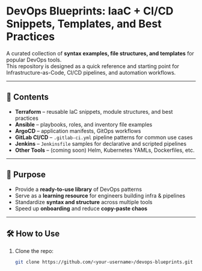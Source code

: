 


# DevOps Blueprints: IaaC + CI/CD Snippets, Templates, and Best Practices

A curated collection of **syntax examples, file structures, and templates** for popular DevOps tools.  
This repository is designed as a quick reference and starting point for Infrastructure-as-Code, CI/CD pipelines, and automation workflows.

---

## 📂 Contents

- **Terraform** – reusable IaC snippets, module structures, and best practices  
- **Ansible** – playbooks, roles, and inventory file examples  
- **ArgoCD** – application manifests, GitOps workflows  
- **GitLab CI/CD** – `.gitlab-ci.yml` pipeline patterns for common use cases  
- **Jenkins** – `Jenkinsfile` samples for declarative and scripted pipelines  
- **Other Tools** – (coming soon) Helm, Kubernetes YAMLs, Dockerfiles, etc.  

---

## 🚀 Purpose

- Provide a **ready-to-use library** of DevOps patterns  
- Serve as a **learning resource** for engineers building infra & pipelines  
- Standardize **syntax and structure** across multiple tools  
- Speed up **onboarding** and reduce **copy-paste chaos**  

---

## 🛠 How to Use

1. Clone the repo:
   ```bash
   git clone https://github.com/<your-username>/devops-blueprints.git
